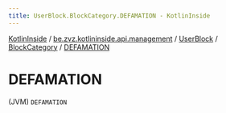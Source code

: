```yaml
---
title: UserBlock.BlockCategory.DEFAMATION - KotlinInside
---
```


[KotlinInside](../../../index.html) / [be.zvz.kotlininside.api.management](../../index.html) / [UserBlock](../index.html) / [BlockCategory](index.html) / [DEFAMATION](./-d-e-f-a-m-a-t-i-o-n.html)

# DEFAMATION

(JVM) `DEFAMATION`